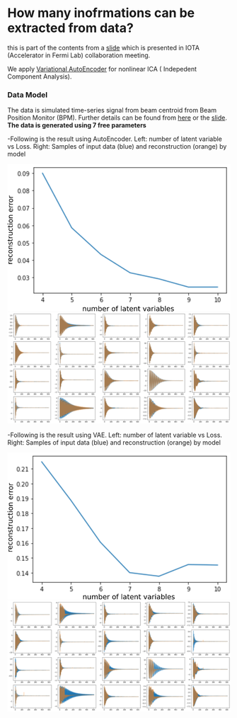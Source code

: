 # How many inofrmations can be extracted from data?

this is part of the contents from a [slide](../PerturbativeCorrection/MLdecoherence1.pdf) which is presented in IOTA (Accelerator in Fermi Lab) collaboration meeting.

We apply [Variational AutoEncoder](../PaperReview/2014_VAE.ipynb) for nonlinear ICA ( Indepedent Component Analysis).

### Data Model

The data is simulated time-series signal from beam centroid from Beam Position Monitor (BPM). Further details can be found from [here](../PerturbativeCorrection/Decoherence.md) or the [slide](../PerturbativeCorrection/MLdecoherence1.pdf). **The data is generated using 7 free parameters**

-Following is the result using AutoEncoder. Left: number of latent variable vs Loss. Right: Samples of input data (blue) and reconstruction (orange) by model
<p align = "center">
  <img src = "AutoEncoder_Err_nSource.png"><img src = "AutoEncoder_Reconstruction.png"/>
</p>

-Following is the result using VAE. Left: number of latent variable vs Loss. Right: Samples of input data (blue) and reconstruction (orange) by model
<p align = "center">
  <img src = "VAE_Err_nSource.png"><img src = "VAE_Reconstruction.png"/>
</p>
